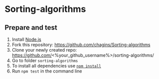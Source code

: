 # Sorting-algorithms

## Prepare and test
1. Install [Node.js](https://nodejs.org/en/download/)   
2. Fork this repository: https://github.com/chagins/Sorting-algorithms
3. Clone your newly created repo: https://github.com/<%your_github_username%>/sorting-algorithms/  
4. Go to folder `sorting-algorithms`  
5. To install all dependencies use [`npm install`](https://docs.npmjs.com/cli/install)  
6. Run `npm test` in the command line
